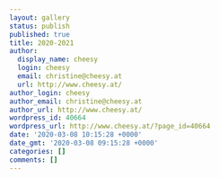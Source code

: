 ```yaml
---
layout: gallery
status: publish
published: true
title: 2020-2021
author:
  display_name: cheesy
  login: cheesy
  email: christine@cheesy.at
  url: http://www.cheesy.at/
author_login: cheesy
author_email: christine@cheesy.at
author_url: http://www.cheesy.at/
wordpress_id: 40664
wordpress_url: http://www.cheesy.at/?page_id=40664
date: '2020-03-08 10:15:28 +0000'
date_gmt: '2020-03-08 09:15:28 +0000'
categories: []
comments: []
---
```

